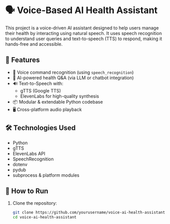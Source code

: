 # 🗣️ Voice-Based AI Health Assistant

This project is a voice-driven AI assistant designed to help users manage their health by interacting using natural speech. It uses speech recognition to understand user queries and text-to-speech (TTS) to respond, making it hands-free and accessible.

## 🔧 Features

- 🎤 Voice command recognition (using `speech_recognition`)
- 🧠 AI-powered health Q&A (via LLM or chatbot integration)
- 🔊 Text-to-Speech with:
  - gTTS (Google TTS)
  - ElevenLabs for high-quality synthesis
- 📦 Modular & extendable Python codebase
- 🖥️ Cross-platform audio playback

## 🛠️ Technologies Used

- Python
- gTTS
- ElevenLabs API
- SpeechRecognition
- dotenv
- pydub
- subprocess & platform modules

## 🚀 How to Run

1. Clone the repository:
   ```bash
   git clone https://github.com/yourusername/voice-ai-health-assistant.git
   cd voice-ai-health-assistant
